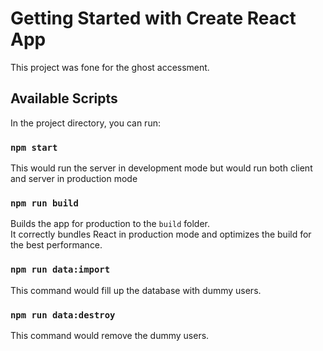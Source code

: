 # Getting Started with Create React App
This project was fone for the ghost accessment.

## Available Scripts

In the project directory, you can run:

### `npm start`

This would run the server in development mode but would run both client and server in production mode

### `npm run build`

Builds the app for production to the `build` folder.\
It correctly bundles React in production mode and optimizes the build for the best performance.

### `npm run data:import`

This command would fill up the database with dummy users.

### `npm run data:destroy`

This command would remove the dummy users.